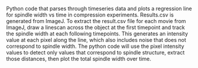 Python code that parses through timeseries data and plots a regression line for spindle width vs time in compression experiments.
Results.csv is generated from ImageJ. To extract the result.csv file for each movie from ImageJ, 
draw a linescan across the object at the first timepoint and track the spindle width at each following timepoints. 
This generates an intensity value at each pixel along the line, which also includes noise that does not correspond to spindle width.
The python code will use the pixel intensity values to detect only values that correspond to spindle structure, extract those distances,
then plot the total spindle width over time.

